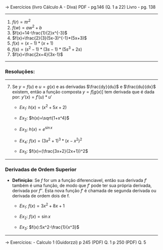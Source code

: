 → Exercícios (livro Cálculo A - Diva)
	PDF - pg.146 (Q. 1 a 22)
	Livro - pg. 138
- - - 
1) $f(r)=\pi r^2$
3) $f(w)=aw^2+b$
4) $f(x)=14-\frac{1}{2}x^{-3}$
8) $f(x)=\frac{2}{3}(5x-3)^{-1}*(5x+3)$
9) $f(x)=(x-1)*(x+1)$
10) $f(s)=(s^2-1)*(3s-1)*(5s^3+2s)$
13) $f(x)=\frac{2x+4}{3x-1}$

- - -
### Resoluções: 


- - -
7) Se $y=f(u)$ e $u=g(x)$ e as derivadas $\frac{dy}{du}$ e $\frac{du}{dx}$ existem, então a função composta $y=f[g(x)]$ tem derivada que é dada por: $y'(x)=f'(u)*u'$
	- $Ex_{1}$: $h(x)=(x^2+5x+2)$
		 
	- $Ex_{2}$: $h(x)=\sqrt{1+x^4}$
		 
	- $Ex_{3}$: $h(x)=e^{\sin x}$
		 
	- $Ex_{4}$: $f(x)=(3x^2+1)^3*(x-x^2)^2$ 
		
	- $Ex_{5}$: $f(x)=(\frac{3x+2}{2x+1})^2$
		 

- - -
### Derivadas de Ordem Superior

- **Definição**: Se $f$ for um a função diferenciavel, então sua derivada $f'$ também é uma função, de modo que $f'$ pode ter sua própria derivada, derivada por $f''$. Esta nova função $f'$ é chamada de segunda derivada ou derivada  de ordem dois de f.
	 - $Ex_{1}$: $f(x)=3x^2+8x+1$
		 
	 - $Ex_{2}$: $f(x)=\sin x$
		 
	 - $Ex_{3}$: $f(x):5x^2-\frac{1}{x^3}$
		 
	 

- - -

→ Exercícios:
	- Calculo 1 (Guidorzzi)
		p 245 (PDF)
		Q. 1
		p 250 (PDF)
		Q. 5
